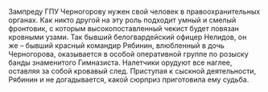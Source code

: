 <!--2016-11-26 21:19:52-->
Зампреду ГПУ Черногорову нужен свой человек в правоохранительных органах. Как никто другой на эту роль подходит умный и смелый фронтовик, с которым высокопоставленный чекист будет повязан кровными узами.
Так бывший белогвардейский офицер Нелидов, он же – бывший красный командир Рябинин, влюбленный в дочь Черногорова, оказывается в особой оперативной группе по розыску банды знаменитого Гимназиста. Налетчики орудуют все наглее, оставляя за собой кровавый след. Приступая к сыскной деятельности, Рябинин и не догадывается, какой сюрприз приготовила ему судьба.